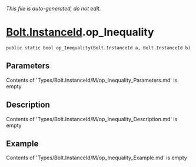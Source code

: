 *This file is auto-generated, do not edit.*

# [Bolt.InstanceId](Types/Bolt.InstanceId.md).op_Inequality
`public static bool op_Inequality(Bolt.InstanceId a, Bolt.InstanceId b)`
## Parameters
Contents of 'Types/Bolt.InstanceId/M/op_Inequality_Parameters.md' is empty
## Description
Contents of 'Types/Bolt.InstanceId/M/op_Inequality_Description.md' is empty
## Example
Contents of 'Types/Bolt.InstanceId/M/op_Inequality_Example.md' is empty
